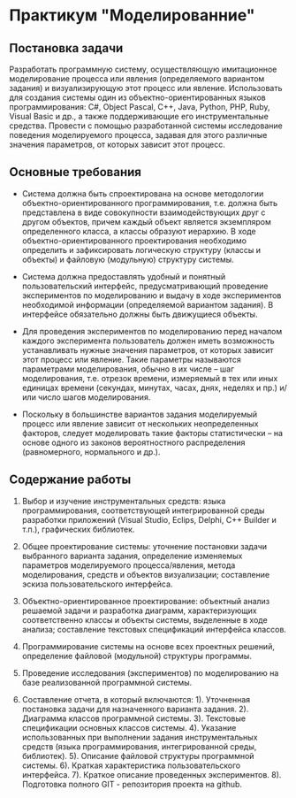 # Практикум "Моделированние"

## Постановка задачи

Разработать программную систему, осуществляющую имитационное моделирование процесса или явления (определяемого вариантом задания) и визуализирующую этот процесс или явление. Использовать для создания системы один из объектно-ориентированных языков программирования: С#, Object Pascal, C++, Java, Python, PHP, Ruby, Visual Basic и др., а также поддерживающие его инструментальные средства. Провести с помощью разработанной системы исследование поведения моделируемого процесса, задавая для этого различные значения параметров, от которых зависит этот процесс.

## Основные требования

- Система должна быть спроектирована на основе методологии объектно-ориентированного программирования, т.е. должна быть представлена в виде совокупности взаимодействующих друг с другом объектов, причем каждый объект является экземпляром определенного класса, а классы образуют иерархию. В ходе объектно-ориентированного проектирования необходимо определить и зафиксировать логическую структуру (классы и объекты) и файловую (модульную) структуру системы.

- Система должна предоставлять удобный и понятный пользовательский интерфейс, предусматривающий проведение экспериментов по моделированию и выдачу в ходе экспериментов необходимой информации (определяемой вариантом задания). В интерфейсе обязательно должны быть движущиеся объекты.

- Для проведения экспериментов по моделированию перед началом каждого эксперимента пользователь должен иметь возможность устанавливать нужные значения параметров, от которых зависит этот процесс или явление. Такие параметры называются параметрами моделирования, обычно в их числе – шаг моделирования, т.е. отрезок времени, измеряемый в тех или иных единицах времени (секундах, минутах, часах, днях, неделях и пр.) и/или число шагов моделирования.

- Поскольку в большинстве вариантов задания моделируемый процесс или явление зависит от нескольких неопределенных факторов, следует моделировать такие факторы статистически – на основе одного из законов вероятностного распределения (равномерного, нормального и др.).

## Содержание работы

1. Выбор и изучение инструментальных средств: языка программирования, соответствующей интегрированной среды разработки приложений (Visual Studio, Eclips, Delphi, С++ Builder и т.п.), графических библиотек.

2. Общее проектирование системы: уточнение постановки задачи выбранного варианта задания, определение изменяемых параметров моделируемого процесса/явления, метода моделирования, средств и объектов визуализации; составление эскиза пользовательского интерфейса.

3. Объектно-ориентированное проектирование: объектный анализ решаемой задачи и разработка диаграмм, характеризующих соответственно классы и объекты системы, выделенные в ходе анализа; составление текстовых спецификаций интерфейса классов.

4. Программирование системы на основе всех проектных решений, определение файловой (модульной) структуры программы.

5. Проведение исследования (экспериментов) по моделированию на базе реализованной программной системы.

6. Составление отчета, в который включаются:
   1). Уточненная постановка задачи для назначенного варианта задания.
   2). Диаграмма классов программной системы.
   3). Текстовые спецификации основных классов системы.
   4). Указание использованных при выполнении задания инструментальных средств (языка программирования, интегрированной среды, библиотек).
   5). Описание файловой структуры программной системы.
   6). Краткая характеристика пользовательского интерфейса.
   7). Краткое описание проведенных экспериментов.
   8). Подготовка полного GIT - репозитория проекта на github.
